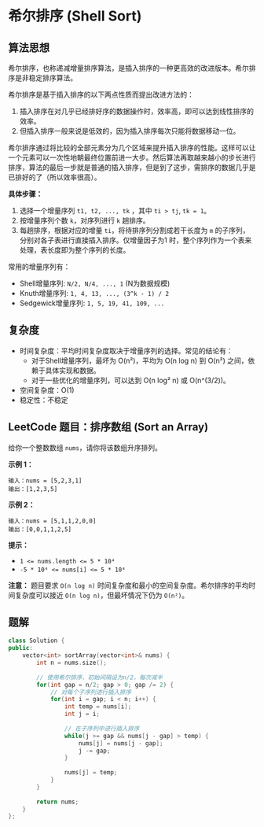 # 希尔排序 (Shell Sort)

## 算法思想

希尔排序，也称递减增量排序算法，是插入排序的一种更高效的改进版本。希尔排序是非稳定排序算法。

希尔排序是基于插入排序的以下两点性质而提出改进方法的：

1.  插入排序在对几乎已经排好序的数据操作时，效率高，即可以达到线性排序的效率。
2.  但插入排序一般来说是低效的，因为插入排序每次只能将数据移动一位。

希尔排序通过将比较的全部元素分为几个区域来提升插入排序的性能。这样可以让一个元素可以一次性地朝最终位置前进一大步。然后算法再取越来越小的步长进行排序，算法的最后一步就是普通的插入排序，但是到了这步，需排序的数据几乎是已排好的了（所以效率很高）。

**具体步骤：**

1.  选择一个增量序列 `t1, t2, ..., tk` ，其中 `ti > tj`, `tk = 1`。
2.  按增量序列个数 `k`，对序列进行 `k` 趟排序。
3.  每趟排序，根据对应的增量 `ti`，将待排序列分割成若干长度为 `m` 的子序列，分别对各子表进行直接插入排序。仅增量因子为1 时，整个序列作为一个表来处理，表长度即为整个序列的长度。

常用的增量序列有：

*   Shell增量序列: `N/2, N/4, ..., 1` (N为数据规模)
*   Knuth增量序列: `1, 4, 13, ..., (3^k - 1) / 2`
*   Sedgewick增量序列: `1, 5, 19, 41, 109, ...`

## 复杂度

-   时间复杂度：平均时间复杂度取决于增量序列的选择。常见的结论有：
    -   对于Shell增量序列，最坏为 O(n²)，平均为 O(n log n) 到 O(n²) 之间，依赖于具体实现和数据。
    -   对于一些优化的增量序列，可以达到 O(n log² n) 或 O(n^(3/2))。
-   空间复杂度：O(1)
-   稳定性：不稳定

## LeetCode 题目：排序数组 (Sort an Array)

给你一个整数数组 `nums`，请你将该数组升序排列。

**示例 1：**

```
输入：nums = [5,2,3,1]
输出：[1,2,3,5]
```

**示例 2：**

```
输入：nums = [5,1,1,2,0,0]
输出：[0,0,1,1,2,5]
```

**提示：**

*   `1 <= nums.length <= 5 * 10⁴`
*   `-5 * 10⁴ <= nums[i] <= 5 * 10⁴`

**注意：** 题目要求 `O(n log n)` 时间复杂度和最小的空间复杂度。希尔排序的平均时间复杂度可以接近 `O(n log n)`，但最坏情况下仍为 `O(n²)`。

## 题解

```cpp
class Solution {
public:
    vector<int> sortArray(vector<int>& nums) {
        int n = nums.size();
        
        // 使用希尔排序，初始间隔设为n/2，每次减半
        for(int gap = n/2; gap > 0; gap /= 2) {
            // 对每个子序列进行插入排序
            for(int i = gap; i < n; i++) {
                int temp = nums[i];
                int j = i;
                
                // 在子序列中进行插入排序
                while(j >= gap && nums[j - gap] > temp) {
                    nums[j] = nums[j - gap];
                    j -= gap;
                }
                
                nums[j] = temp;
            }
        }
        
        return nums;
    }
};
```